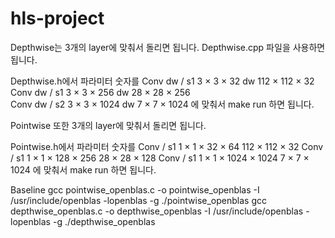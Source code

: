 # hls-project

Depthwise는 3개의 layer에 맞춰서 돌리면 됩니다. Depthwise.cpp 파일을 사용하면 됩니다. 

Depthwise.h에서 파라미터 숫자를 
Conv dw / s1 3 × 3 × 32 dw 112 × 112 × 32         
Conv dw / s1 3 × 3 × 256 dw 28 × 28 × 256       
Conv dw / s2 3 × 3 × 1024 dw 7 × 7 × 1024
에 맞춰서 make run 하면 됩니다. 

Pointwise 또한 3개의 layer에 맞춰서 돌리면 됩니다.

Pointwise.h에서 파라미터 숫자를
Conv / s1 1 × 1 × 32 × 64 112 × 112 × 32
Conv / s1 1 × 1 × 128 × 256 28 × 28 × 128
Conv / s1 1 × 1 × 1024 × 1024 7 × 7 × 1024
에 맞춰서 make run 하면 됩니다. 





Baseline
gcc pointwise_openblas.c -o pointwise_openblas -I /usr/include/openblas -lopenblas -g 
./pointwise_openblas
gcc depthwise_openblas.c -o depthwise_openblas -I /usr/include/openblas -lopenblas -g 
./depthwise_openblas
